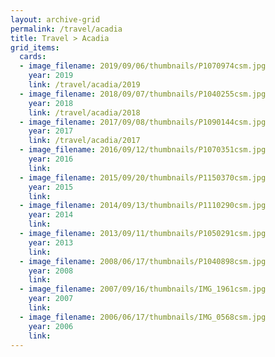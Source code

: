 ```yaml
---
layout: archive-grid
permalink: /travel/acadia
title: Travel > Acadia
grid_items:
  cards:
  - image_filename: 2019/09/06/thumbnails/P1070974csm.jpg
    year: 2019
    link: /travel/acadia/2019
  - image_filename: 2018/09/07/thumbnails/P1040255csm.jpg
    year: 2018
    link: /travel/acadia/2018
  - image_filename: 2017/09/08/thumbnails/P1090144csm.jpg
    year: 2017
    link: /travel/acadia/2017
  - image_filename: 2016/09/12/thumbnails/P1070351csm.jpg
    year: 2016
    link:
  - image_filename: 2015/09/20/thumbnails/P1150370csm.jpg
    year: 2015
    link:
  - image_filename: 2014/09/13/thumbnails/P1110290csm.jpg
    year: 2014 
    link:
  - image_filename: 2013/09/11/thumbnails/P1050291csm.jpg
    year: 2013
    link:
  - image_filename: 2008/06/17/thumbnails/P1040898csm.jpg
    year: 2008
    link:
  - image_filename: 2007/09/16/thumbnails/IMG_1961csm.jpg
    year: 2007
    link:
  - image_filename: 2006/06/17/thumbnails/IMG_0568csm.jpg
    year: 2006    
    link:
---
```

